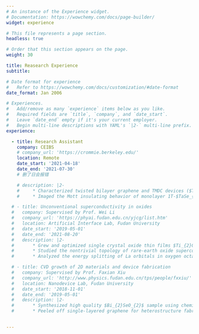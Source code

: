 ```yaml
---
# An instance of the Experience widget.
# Documentation: https://wowchemy.com/docs/page-builder/
widget: experience

# This file represents a page section.
headless: true

# Order that this section appears on the page.
weight: 30

title: Reasearch Experience
subtitle:

# Date format for experience
#   Refer to https://wowchemy.com/docs/customization/#date-format
date_format: Jan 2006

# Experiences.
#   Add/remove as many `experience` items below as you like.
#   Required fields are `title`, `company`, and `date_start`.
#   Leave `date_end` empty if it's your current employer.
#   Begin multi-line descriptions with YAML's `|2-` multi-line prefix.
experience:

  - title: Research Assistant
    company: CEIBS
    # company_url: 'https://crommie.berkeley.edu/'
    location: Remote
    date_start: '2021-04-18'
    date_end: '2021-07-30'
    # 删了日会报错

    # description: |2-
    #     * Characterized twisted bilayer graphene and TMDC devices ($TaSe_{2}$, $NbSe_{2}$, $TaTe_{2}$, etc.). Studied the evolution of electronic structures with back gate.
    #     * Imaged the Mott insulating behavior of monolayer 1T-$TaSe_{2}$ with ‘flower pattern’ orbital texture.

  # - title: Unconventional superconductivity in oxides   
  #   company: Supervised by Prof. Wei Li
  #   company_url: 'https://phyai.fudan.edu.cn/yjcg/list.htm'
  #   location: Artificial Interface Lab, Fudan University
  #   date_start: '2019-05-01'
  #   date_end: '2021-08-20'
  #   description: |2-
  #       * Grew and optimized single crystal oxide thin films $Ti_{2}O_{3}/GaN$ with pulsed-laser deposition.
  #       * Studied the nontrivial topology of rare-earth oxide superconductor LaO with first-principle calculation.
  #       * Analyzed the energy splitting of La orbitals in oxygen octahedron crystal fields with group theory.

  # - title: CVD growth of 2D materials and device fabrication
  #   company: Supervised by Prof. Faxian Xiu
  #   company_url: 'http://www.physics.fudan.edu.cn/tps/people/fxxiu/'
  #   location: Nanodevice Lab, Fudan University
  #   date_start: '2018-11-01'
  #   date_end: '2019-05-01'
  #   description: |2-
  #       * Synthesized high quality $Bi_{2}SeO_{2}$ sample using chemical vapor deposition method (CVD)
  #       * Peeled off single-layered graphene for heterostructure fabrication.

  
---
```

